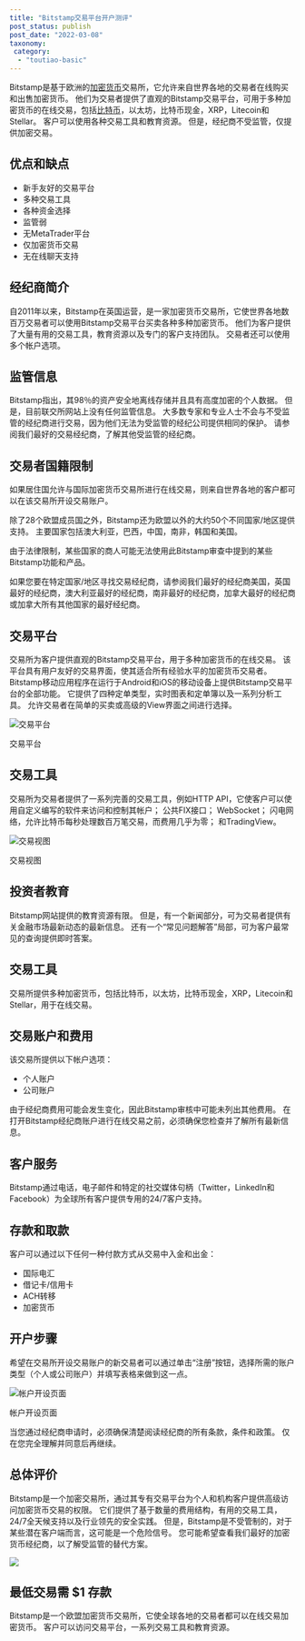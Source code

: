 ```yaml
---
title: "Bitstamp交易平台开户测评"
post_status: publish
post_date: "2022-03-08"
taxonomy:
 category: 
  - "toutiao-basic"
---
```


Bitstamp是基于欧洲的[加密货币](https://baike.baidu.com/item/%E5%8A%A0%E5%AF%86%E8%B4%A7%E5%B8%81/22415288?fr=aladdin "加密货币")交易所，它允许来自世界各地的交易者在线购买和出售加密货币。 他们为交易者提供了直观的Bitstamp交易平台，可用于多种加密货币的在线交易，包括[比特币](https://funstoutiao.com/%e6%af%94%e7%89%b9%e5%b8%81%e8%bd%ae%e6%8d%a2%e5%8a%a0%e5%89%a7%ef%bc%8c%e9%87%91%e4%bb%b7%e5%9b%9e%e8%90%bd%e5%a4%96%e6%b1%87%e5%a4%b4%e6%9d%a1.html)，以太坊，比特币现金，XRP，Litecoin和Stellar。 客户可以使用各种交易工具和教育资源。 但是，经纪商不受监管，仅提供加密交易。

## 优点和缺点
- 新手友好的交易平台
- 多种交易工具
- 各种资金选择
- 监管弱
- 无MetaTrader平台
- 仅加密货币交易
- 无在线聊天支持


## 经纪商简介

自2011年以来，Bitstamp在英国运营，是一家加密货币交易所，它使世界各地数百万交易者可以使用Bitstamp交易平台买卖各种多种加密货币。 他们为客户提供了大量有用的交易工具，教育资源以及专门的客户支持团队。 交易者还可以使用多个帐户选项。

## 监管信息

Bitstamp指出，其98％的资产安全地离线存储并且具有高度加密的个人数据。 但是，目前联交所网站上没有任何监管信息。 大多数专家和专业人士不会与不受监管的经纪商进行交易，因为他们无法为受监管的经纪公司提供相同的保护。 请参阅我们最好的交易经纪商，了解其他受监管的经纪商。

## 交易者国籍限制

如果居住国允许与国际加密货币交易所进行在线交易，则来自世界各地的客户都可以在该交易所开设交易账户。

除了28个欧盟成员国之外，Bitstamp还为欧盟以外的大约50个不同国家/地区提供支持。 主要国家包括澳大利亚，巴西，中国，南非，韩国和美国。

由于法律限制，某些国家的商人可能无法使用此Bitstamp审查中提到的某些Bitstamp功能和产品。

如果您要在特定国家/地区寻找交易经纪商，请参阅我们最好的经纪商美国，英国最好的经纪商，澳大利亚最好的经纪商，南非最好的经纪商，加拿大最好的经纪商或加拿大所有其他国家的最好经纪商。

## 交易平台

交易所为客户提供直观的Bitstamp交易平台，用于多种加密货币的在线交易。 该平台具有用户友好的交易界面，使其适合所有经验水平的加密货币交易者。 Bitstamp移动应用程序在运行于Android和iOS的移动设备上提供Bitstamp交易平台的全部功能。 它提供了四种定单类型，实时图表和定单簿以及一系列分析工具。 允许交易者在简单的买卖或高级的View界面之间进行选择。

![交易平台](https://cdn.fendou.la/funstoutiao/2020/11/Bitstamp-Review-Trading-Platform-1024x534.jpg "交易平台")

交易平台

## 交易工具

交易所为交易者提供了一系列完善的交易工具，例如HTTP API，它使客户可以使用自定义编写的软件来访问和控制其帐户； 公共FIX接口； WebSocket； 闪电网络，允许比特币每秒处理数百万笔交易，而费用几乎为零； 和TradingView。

![交易视图](https://cdn.fendou.la/funstoutiao/2020/11/Bitstamp-Review-Trading-View.jpg "交易视图")

交易视图

## 投资者教育

Bitstamp网站提供的教育资源有限。 但是，有一个新闻部分，可为交易者提供有关金融市场最新动态的最新信息。 还有一个“常见问题解答”局部，可为客户最常见的查询提供即时答案。

## 交易工具

交易所提供多种加密货币，包括比特币，以太坊，比特币现金，XRP，Litecoin和Stellar，用于在线交易。

## 交易账户和费用

该交易所提供以下帐户选项：
- 个人账户
- 公司账户

由于经纪商费用可能会发生变化，因此Bitstamp审核中可能未列出其他费用。 在打开Bitstamp经纪商账户进行在线交易之前，必须确保您检查并了解所有最新信息。

## 客户服务

Bitstamp通过电话，电子邮件和特定的社交媒体句柄（Twitter，LinkedIn和Facebook）为全球所有客户提供专用的24/7客户支持。

## 存款和取款

客户可以通过以下任何一种付款方式从交易中入金和出金：
- 国际电汇
- 借记卡/信用卡
- ACH转移
- 加密货币

## 开户步骤

希望在交易所开设交易账户的新交易者可以通过单击“注册”按钮，选择所需的账户类型（个人或公司账户）并填写表格来做到这一点。

![帐户开设页面](https://cdn.fendou.la/funstoutiao/2020/11/Bitstamp-Review-Account-Opening-Page.jpg "帐户开设页面")

帐户开设页面

当您通过经纪商申请时，必须确保清楚阅读经纪商的所有条款，条件和政策。 仅在您完全理解并同意后再继续。

## 总体评价

Bitstamp是一个加密交易所，通过其专有交易平台为个人和机构客户提供高级访问加密货币交易的权限。 它们提供了基于数量的费用结构，有用的交易工具，24/7全天候支持以及行业领先的安全实践。 但是，Bitstamp是不受管制的，对于某些潜在客户端而言，这可能是一个危险信号。 您可能希望查看我们最好的加密货币经纪商，以了解受监管的替代方案。

![](https://cdn.fendou.la/funstoutiao/2020/11/Bitstamp-Logo.png)

## 最低交易需 **$1** 存款

Bitstamp是一个欧盟加密货币交易所，它使全球各地的交易者都可以在线交易加密货币。 客户可以访问交易平台，一系列交易工具和教育资源。
